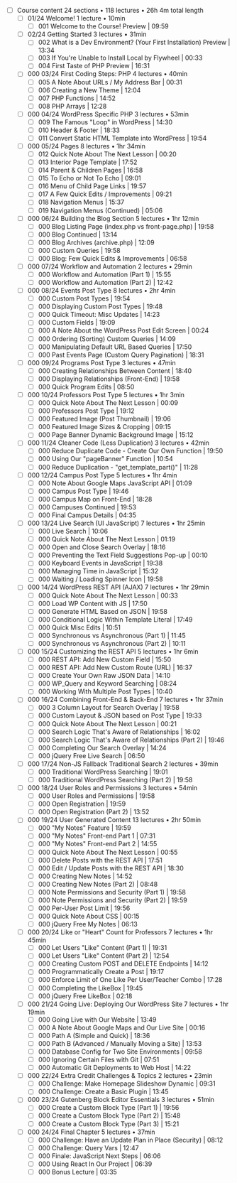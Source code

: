 - [ ] Course content 24 sections • 118 lectures • 26h 4m total length
	- [ ] 01/24 Welcome! 1 lecture • 10min
		- [ ] 001 Welcome to the Course! Preview | 09:59
	- [ ] 02/24 Getting Started 3 lectures • 31min
		- [ ] 002 What is a Dev Environment? (Your First Installation) Preview | 13:34
		- [ ] 003 If You're Unable to Install Local by Flywheel | 00:33
		- [ ] 004 First Taste of PHP Preview | 16:31
	- [ ] 000 03/24 First Coding Steps: PHP 4 lectures • 40min
		- [ ] 005 A Note About URLs / My Address Bar | 00:31
		- [ ] 006 Creating a New Theme | 12:04
		- [ ] 007 PHP Functions | 14:52
		- [ ] 008 PHP Arrays | 12:28
	- [ ] 000 04/24 WordPress Specific PHP 3 lectures • 53min
		- [ ] 009 The Famous "Loop" in WordPress | 14:30
		- [ ] 010 Header & Footer | 18:33
		- [ ] 011 Convert Static HTML Template into WordPress | 19:54
	- [ ] 000 05/24 Pages 8 lectures • 1hr 34min
		- [ ] 012 Quick Note About The Next Lesson | 00:20
		- [ ] 013 Interior Page Template | 17:52
		- [ ] 014 Parent & Children Pages | 16:58
		- [ ] 015 To Echo or Not To Echo | 09:01
		- [ ] 016 Menu of Child Page Links | 19:57
		- [ ] 017 A Few Quick Edits / Improvements | 09:21
		- [ ] 018 Navigation Menus | 15:37
		- [ ] 019 Navigation Menus (Continued) | 05:06
	- [ ] 000 06/24 Building the Blog Section 5 lectures • 1hr 12min
		- [ ] 000 Blog Listing Page (index.php vs front-page.php) | 19:58
		- [ ] 000 Blog Continued | 13:14
		- [ ] 000 Blog Archives (archive.php) | 12:09
		- [ ] 000 Custom Queries | 19:58
		- [ ] 000 Blog: Few Quick Edits & Improvements | 06:58
	- [ ] 000 07/24 Workflow and Automation 2 lectures • 29min
		- [ ] 000 Workflow and Automation (Part 1) | 15:55
		- [ ] 000 Workflow and Automation (Part 2) | 12:42
	- [ ] 000 08/24 Events Post Type 8 lectures • 2hr 4min
		- [ ] 000 Custom Post Types | 19:54
		- [ ] 000 Displaying Custom Post Types | 19:48
		- [ ] 000 Quick Timeout: Misc Updates | 14:23
		- [ ] 000 Custom Fields | 19:09
		- [ ] 000 A Note About the WordPress Post Edit Screen | 00:24
		- [ ] 000 Ordering (Sorting) Custom Queries | 14:09
		- [ ] 000 Manipulating Default URL Based Queries | 17:50
		- [ ] 000 Past Events Page (Custom Query Pagination) | 18:31
	- [ ] 000 09/24 Programs Post Type 3 lectures • 47min
		- [ ] 000 Creating Relationships Between Content | 18:40
		- [ ] 000 Displaying Relationships (Front-End) | 19:58
		- [ ] 000 Quick Program Edits | 08:50
	- [ ] 000 10/24 Professors Post Type 5 lectures • 1hr 3min
		- [ ] 000 Quick Note About The Next Lesson | 00:09
		- [ ] 000 Professors Post Type | 19:12
		- [ ] 000 Featured Image (Post Thumbnail) | 19:06
		- [ ] 000 Featured Image Sizes & Cropping | 09:15
		- [ ] 000 Page Banner Dynamic Background Image | 15:12
	- [ ] 000 11/24 Cleaner Code (Less Duplication) 3 lectures • 42min
		- [ ] 000 Reduce Duplicate Code - Create Our Own Function | 19:50
		- [ ] 000 Using Our "pageBanner" Function | 10:54
		- [ ] 000 Reduce Duplication - "get_template_part()" | 11:28
	- [ ] 000 12/24 Campus Post Type 5 lectures • 1hr 4min
		- [ ] 000 Note About Google Maps JavaScript API | 01:09
		- [ ] 000 Campus Post Type | 19:46
		- [ ] 000 Campus Map on Front-End | 18:28
		- [ ] 000 Campuses Continued | 19:53
		- [ ] 000 Final Campus Details | 04:35
	- [ ] 000 13/24 Live Search (UI JavaScript) 7 lectures • 1hr 25min
		- [ ] 000 Live Search | 10:06
		- [ ] 000 Quick Note About The Next Lesson | 01:19
		- [ ] 000 Open and Close Search Overlay | 18:16
		- [ ] 000 Preventing the Text Field Suggestions Pop-up | 00:10
		- [ ] 000 Keyboard Events in JavaScript | 19:38
		- [ ] 000 Managing Time in JavaScript | 15:32
		- [ ] 000 Waiting / Loading Spinner Icon | 19:58
	- [ ] 000 14/24 WordPress REST API (AJAX) 7 lectures • 1hr 29min
		- [ ] 000 Quick Note About The Next Lesson | 00:33
		- [ ] 000 Load WP Content with JS | 17:50
		- [ ] 000 Generate HTML Based on JSON | 19:58
		- [ ] 000 Conditional Logic Within Template Literal | 17:49
		- [ ] 000 Quick Misc Edits | 10:51
		- [ ] 000 Synchronous vs Asynchronous (Part 1) | 11:45
		- [ ] 000 Synchronous vs Asynchronous (Part 2) | 10:11
	- [ ] 000 15/24 Customizing the REST API 5 lectures • 1hr 6min
		- [ ] 000 REST API: Add New Custom Field | 15:50
		- [ ] 000 REST API: Add New Custom Route (URL) | 16:37
		- [ ] 000 Create Your Own Raw JSON Data | 14:10
		- [ ] 000 WP_Query and Keyword Searching | 08:24
		- [ ] 000 Working With Multiple Post Types | 10:40
	- [ ] 000 16/24 Combining Front-End & Back-End 7 lectures • 1hr 37min
		- [ ] 000 3 Column Layout for Search Overlay | 19:58
		- [ ] 000 Custom Layout & JSON based on Post Type | 19:33
		- [ ] 000 Quick Note About The Next Lesson | 00:21
		- [ ] 000 Search Logic That's Aware of Relationships | 16:02
		- [ ] 000 Search Logic That's Aware of Relationships (Part 2) | 19:46
		- [ ] 000 Completing Our Search Overlay | 14:24
		- [ ] 000 jQuery Free Live Search | 06:50
	- [ ] 000 17/24 Non-JS Fallback Traditional Search 2 lectures • 39min
		- [ ] 000 Traditional WordPress Searching | 19:01
		- [ ] 000 Traditional WordPress Searching (Part 2) | 19:58
	- [ ] 000 18/24 User Roles and Permissions 3 lectures • 54min
		- [ ] 000 User Roles and Permissions | 19:58
		- [ ] 000 Open Registration | 19:59
		- [ ] 000 Open Registration (Part 2) | 13:52
	- [ ] 000 19/24 User Generated Content 13 lectures • 2hr 50min
		- [ ] 000 "My Notes" Feature | 19:59
		- [ ] 000 "My Notes" Front-end Part 1 | 07:31
		- [ ] 000 "My Notes" Front-end Part 2 | 14:55
		- [ ] 000 Quick Note About The Next Lesson | 00:55
		- [ ] 000 Delete Posts with the REST API | 17:51
		- [ ] 000 Edit / Update Posts with the REST API | 18:30
		- [ ] 000 Creating New Notes | 14:52
		- [ ] 000 Creating New Notes (Part 2) | 08:48
		- [ ] 000 Note Permissions and Security (Part 1) | 19:58
		- [ ] 000 Note Permissions and Security (Part 2) | 19:59
		- [ ] 000 Per-User Post Limit | 19:56
		- [ ] 000 Quick Note About CSS | 00:15
		- [ ] 000 jQuery Free My Notes | 06:13
	- [ ] 000 20/24 Like or "Heart" Count for Professors 7 lectures • 1hr 45min
		- [ ] 000 Let Users "Like" Content (Part 1) | 19:31
		- [ ] 000 Let Users "Like" Content (Part 2) | 12:54
		- [ ] 000 Creating Custom POST and DELETE Endpoints | 14:12
		- [ ] 000 Programmatically Create a Post | 19:17
		- [ ] 000 Enforce Limit of One Like Per User/Teacher Combo | 17:28
		- [ ] 000 Completing the LikeBox | 19:45
		- [ ] 000 jQuery Free LikeBox | 02:18
	- [ ] 000 21/24 Going Live: Deploying Our WordPress Site 7 lectures • 1hr 19min
		- [ ] 000 Going Live with Our Website | 13:49
		- [ ] 000 A Note About Google Maps and Our Live Site | 00:16
		- [ ] 000 Path A (Simple and Quick) | 18:36
		- [ ] 000 Path B (Advanced / Manually Moving a Site) | 13:53
		- [ ] 000 Database Config for Two Site Environments | 09:58
		- [ ] 000 Ignoring Certain Files with Git | 07:51
		- [ ] 000 Automatic Git Deployments to Web Host | 14:22
	- [ ] 000 22/24 Extra Credit Challenges & Topics 2 lectures • 23min
		- [ ] 000 Challenge: Make Homepage Slideshow Dynamic | 09:31
		- [ ] 000 Challenge: Create a Basic Plugin | 13:45
	- [ ] 000 23/24 Gutenberg Block Editor Essentials 3 lectures • 51min
		- [ ] 000 Create a Custom Block Type (Part 1) | 19:56
		- [ ] 000 Create a Custom Block Type (Part 2) | 15:48
		- [ ] 000 Create a Custom Block Type (Part 3) | 15:21
	- [ ] 000 24/24 Final Chapter 5 lectures • 37min
		- [ ] 000 Challenge: Have an Update Plan in Place (Security) | 08:12
		- [ ] 000 Challenge: Query Vars | 12:47
		- [ ] 000 Finale: JavaScript Next Steps | 06:06
		- [ ] 000 Using React In Our Project | 06:39
		- [ ] 000 Bonus Lecture | 03:35
